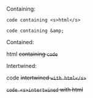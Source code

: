 Containing:

`code containing <s>html</s>`

`code containing &amp;`

Contained:

html <s>containing `code`</s>

Intertwined:

code <s>intertwined `with html</s>`

`code <s>intertwined` with html</s>

